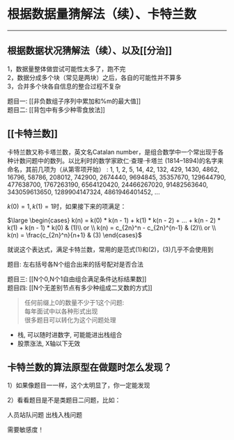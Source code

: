 # 根据数据量猜解法（续）、卡特兰数

---

## 根据数据状况猜解法（续）、以及[[分治]]

1，数据量整体做尝试可能性太多了，跑不完   
2，数据分成多个块（常见是两块）之后，各自的可能性并不算多   
3，合并多个块各自信息的整合过程不复杂   


题目一: [[非负数组子序列中累加和%m的最大值]]  
题目二: [[背包中有多少种零食放法]]  


## [[卡特兰数]]


卡特兰数又称卡塔兰数，英文名Catalan number，是组合数学中一个常出现于各种计数问题中的数列。以比利时的数学家欧仁·查理·卡塔兰 (1814–1894)的名字来命名，其前几项为（从第零项开始） : 1, 1, 2, 5, 14, 42, 132, 429, 1430, 4862, 16796, 58786, 208012, 742900, 2674440, 9694845, 35357670, 129644790, 477638700, 1767263190, 6564120420, 24466267020, 91482563640, 343059613650, 1289904147324, 4861946401452, ...


$k(0) = 1, k(1) = 1$时，如果接下来的项满足：  

$\large \begin{cases}
k(n) = k(0) * k(n - 1) + k(1) * k(n - 2) + ... + k(n - 2) * k(1) + k(n - 1) * k(0) & (1)\\ 
or \\
k(n) = c_{2n}^n - c_{2n}^{n-1}  & (2)\\
or \\
k(n) = \frac{c_{2n}^n}{n+1} & (3)
\end{cases}$

就说这个表达式，满足卡特兰数，常用的是范式(1)和(2)，(3)几乎不会使用到  

题目: 左右括号各N个组合出来的括号配对是否合法

题目三: [[N个0,N个1自由组合满足条件达标结果数]]  
题目四: [[N个无差别节点有多少种组成二叉数的方式]]    

>任何前缀上0的数量不少于1这个问题:  
每年面试中以各种形式出现  
很多题目可以转化为这个问题处理

- 栈, 可以随时进数字, 可能能进出栈组合  
- 股票涨法, X轴以下无效

## 卡特兰数的算法原型在做题时怎么发现？

1）如果像题目一一样，这个太明显了，你一定能发现

2）看看题目是不是类题目二问题，比如：

人员站队问题
出栈入栈问题

需要敏感度！



